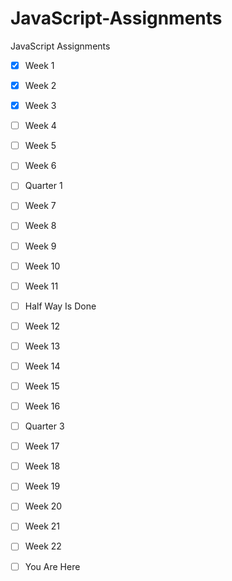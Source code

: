 # JavaScript-Assignments
JavaScript Assignments

- [x] Week 1

- [x] Week 2

- [x] Week 3

- [ ] Week 4

- [ ] Week 5

- [ ] Week 6

- [ ] Quarter 1 

- [ ] Week 7

- [ ] Week 8

- [ ] Week 9

- [ ] Week 10

- [ ] Week 11

- [ ] Half Way Is Done

- [ ] Week 12

- [ ] Week 13

- [ ] Week 14

- [ ] Week 15

- [ ] Week 16

- [ ] Quarter 3

- [ ] Week 17

- [ ] Week 18

- [ ] Week 19

- [ ] Week 20

- [ ] Week 21

- [ ] Week 22

- [ ] You Are Here
